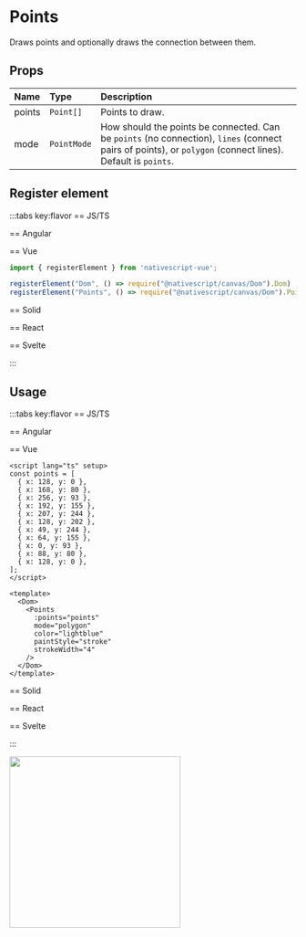 # Points

Draws points and optionally draws the connection between them.


## Props

| Name   | Type        | Description                                                                                                                                                |
| :----- | :---------- | :--------------------------------------------------------------------------------------------------------------------------------------------------------- |
| points | `Point[]`   | Points to draw.                                                                                                                                            |
| mode   | `PointMode` | How should the points be connected. Can be `points` (no connection), `lines` (connect pairs of points), or `polygon` (connect lines). Default is `points`. |


## Register element
:::tabs key:flavor
== JS/TS


== Angular


== Vue

```ts
import { registerElement } from 'nativescript-vue';

registerElement("Dom", () => require("@nativescript/canvas/Dom").Dom)
registerElement("Points", () => require("@nativescript/canvas/Dom").Points)
```

== Solid


== React



== Svelte


:::


## Usage

:::tabs key:flavor
== JS/TS



== Angular



== Vue

```vue
<script lang="ts" setup>
const points = [
  { x: 128, y: 0 },
  { x: 168, y: 80 },
  { x: 256, y: 93 },
  { x: 192, y: 155 },
  { x: 207, y: 244 },
  { x: 128, y: 202 },
  { x: 49, y: 244 },
  { x: 64, y: 155 },
  { x: 0, y: 93 },
  { x: 88, y: 80 },
  { x: 128, y: 0 },
];
</script>

<template>
  <Dom>
    <Points 
      :points="points" 
      mode="polygon" 
      color="lightblue" 
      paintStyle="stroke" 
      strokeWidth="4" 
    />
  </Dom>
</template>
```

== Solid


== React


== Svelte


:::

<img height="300px" width="300px" src="/img/points.webp"/>
